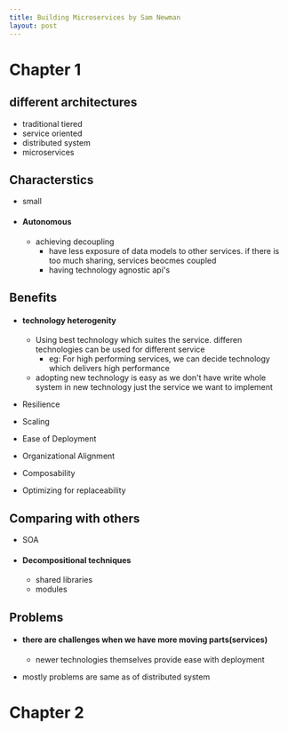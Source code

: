 ```yaml
---
title: Building Microservices by Sam Newman
layout: post
---
```

      
 # Chapter 1  
 ## different architectures   
 * traditional tiered   
 * service oriented   
 * distributed system   
 * microservices   
 ## Characterstics   
 * small   
 *  #### Autonomous   
  
 	* achieving decoupling   
 		* have less exposure of data models to other services. if there is too much sharing, services beocmes coupled   
 		* having technology agnostic api's   
 ## Benefits   
 *  #### technology heterogenity   
  
 	* Using best technology which suites the service. differen technologies can be used for different service   
 		* eg: For high performing services, we can decide technology which delivers high performance   
 	* adopting new technology is easy as we don't have write whole system in new technology just the service we want to implement   
 * Resilience   
 * Scaling   
 * Ease of Deployment   
 * Organizational Alignment   
 * Composability   
 * Optimizing for replaceability   
 ## Comparing with others   
 * SOA   
 *  #### Decompositional techniques   
  
 	* shared libraries   
 	* modules   
 ## Problems   
 *  #### there are challenges when we have more moving parts(services)   
  
 	* newer technologies themselves provide ease with deployment   
 * mostly problems are same as of distributed system   
 # Chapter 2  
